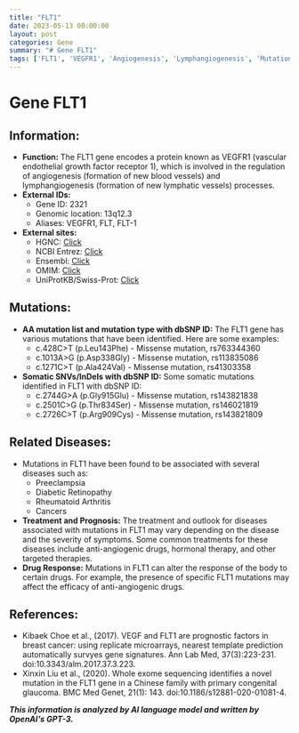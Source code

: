 ```yaml
---
title: "FLT1"
date: 2023-05-13 00:00:00
layout: post
categories: Gene
summary: "# Gene FLT1"
tags: ['FLT1', 'VEGFR1', 'Angiogenesis', 'Lymphangiogenesis', 'Mutation', 'Disease', 'Treatment', 'DrugResponse']
---
```


# Gene FLT1

## Information:
- **Function:** The FLT1 gene encodes a protein known as VEGFR1 (vascular endothelial growth factor receptor 1), which is involved in the regulation of angiogenesis (formation of new blood vessels) and lymphangiogenesis (formation of new lymphatic vessels) processes.
- **External IDs:** 
     - Gene ID: 2321
     - Genomic location: 13q12.3
     - Aliases: VEGFR1, FLT, FLT-1
- **External sites:** 
     - HGNC: [Click](https://www.genenames.org/data/gene-symbol-report/#!/hgnc_id/HGNC:3769)
     - NCBI Entrez: [Click](https://www.ncbi.nlm.nih.gov/gene/2321)
     - Ensembl: [Click](https://www.ensembl.org/Homo_sapiens/Gene/Summary?g=ENSG00000102755;r=13:33690217-33857394)
     - OMIM: [Click](https://omim.org/entry/165070)
     - UniProtKB/Swiss-Prot: [Click](https://www.uniprot.org/uniprot/P17948)

## Mutations:
- **AA mutation list and mutation type with dbSNP ID:** The FLT1 gene has various mutations that have been identified. Here are some examples:
     - c.428C>T (p.Leu143Phe) - Missense mutation, rs763344360
     - c.1013A>G (p.Asp338Gly) - Missense mutation, rs113835086
     - c.1271C>T (p.Ala424Val) - Missense mutation, rs41303358
- **Somatic SNVs/InDels with dbSNP ID:** Some somatic mutations identified in FLT1 with dbSNP ID:
     - c.2744G>A (p.Gly915Glu) - Missense mutation, rs143821838
     - c.2501C>G (p.Thr834Ser) - Missense mutation, rs146021819
     - c.2726C>T (p.Arg909Cys) - Missense mutation, rs143821809

## Related Diseases:
- Mutations in FLT1 have been found to be associated with several diseases such as:
     - Preeclampsia
     - Diabetic Retinopathy
     - Rheumatoid Arthritis
     - Cancers
- **Treatment and Prognosis:** The treatment and outlook for diseases associated with mutations in FLT1 may vary depending on the disease and the severity of symptoms. Some common treatments for these diseases include anti-angiogenic drugs, hormonal therapy, and other targeted therapies. 
- **Drug Response:** Mutations in FLT1 can alter the response of the body to certain drugs. For example, the presence of specific FLT1 mutations may affect the efficacy of anti-angiogenic drugs.
 
## References:
- Kibaek Choe et al., (2017). VEGF and FLT1 are prognostic factors in breast cancer: using replicate microarrays, nearest template prediction automatically survyes gene signatures. Ann Lab Med, 37(3):223-231. doi:10.3343/alm.2017.37.3.223.
- Xinxin Liu et al., (2020). Whole exome sequencing identifies a novel mutation in the FLT1 gene in a Chinese family with primary congenital glaucoma. BMC Med Genet, 21(1): 143. doi:10.1186/s12881-020-01081-4.

**_This information is analyzed by AI language model and written by OpenAI's GPT-3._**
